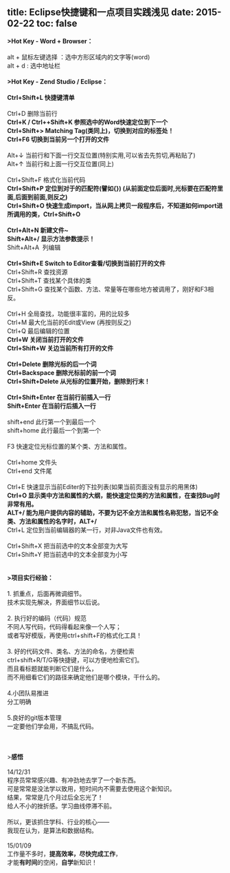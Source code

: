 title: Eclipse快捷键和一点项目实践浅见
date: 2015-02-22
toc: false
---


<div><div><strong>&gt;Hot Key - Word + Browser：</strong></div><div><br/></div><div>alt + 鼠标左键选择 ：选中方形区域内的文字等(word)</div><div>alt + d : 选中地址栏</div><div><br/></div><div><strong>&gt;Hot Key -&nbsp;Zend Studio / Eclipse：</strong></div><div><br/></div><div><strong>Ctrl+Shift+L 快捷键清单</strong></div><div><br/></div><div>Ctrl+D 删除当前行</div><div><strong>Ctrl+K / Ctrl++Shift+K 参照选中的Word快速定位到下一个</strong></div><div><b>Ctrl+Shift+&gt; Matching Tag(类同上)，切换到对应的标签处！&nbsp;</b></div><div><b>Ctrl+F6 切换到当前另一个打开的文件</b></div><div><br/></div><div>Alt+↓ 当前行和下面一行交互位置(特别实用,可以省去先剪切,再粘贴了)</div><div>Alt+↑ 当前行和上面一行交互位置(同上)</div><div><br/></div><div>Ctrl+Shift+F 格式化当前代码</div><div><strong>Ctrl+Shift+P 定位到对于的匹配符(譬如{}) (从前面定位后面时,光标要在匹配符里面,后面到前面,则反之)</strong></div><div><strong>Ctrl+Shift+O&nbsp;快速生成import，当从网上拷贝一段程序后，不知道如何import进所调用的类，Ctrl+Shift+O</strong></div><div><br/></div><div><b>Ctrl+Alt+N 新建文件~</b></div><div><strong>Shift+Alt+/ 显示方法参数提示！</strong></div><div>Shift+Alt+A&nbsp; 列编辑</div><div><br/></div><div><strong>Ctrl+Shift+E Switch to Editor查看/切换到当前打开的文件</strong></div><div>Ctrl+Shift+R 查找资源</div><div>Ctrl+Shift+T 查找某个具体的类</div><div>Ctrl+Shift+G 查找某个函数、方法、常量等在哪些地方被调用了，刚好和F3相反。</div><div><br/></div><div>Ctrl+H 全局查找，功能很丰富的，用的比较多</div><div>Ctrl+M 最大化当前的Edit或View (再按则反之)</div><div>Ctrl+Q 最后编辑的位置</div><div><strong>Ctrl+W 关闭当前打开的文件</strong></div><div><strong>Ctrl+Shift+W 关边当前所有打开的文件</strong></div><div><br/></div><div><strong>Ctrl+Delete 删除光标的后一个词</strong></div><div><strong>Ctrl+Backspace 删除光标前的前一个词</strong></div><div><strong>Ctrl+Shift+Delete 从光标的位置开始，删除到行末！</strong></div><div><br/></div><div><b>Ctrl+Shift+Enter 在当前行前插入一行</b></div><div><b>Shift+Enter 在当前行后插入一行</b></div><div><br/></div><div>shift+end 此行第一个到最后一个</div><div>shift+home 此行最后一个到第一个</div><div><br/></div><div>F3&nbsp;快速定位光标位置的某个类、方法和属性。</div><div><br/></div><div>Ctrl+home 文件头</div><div>Ctrl+end 文件尾</div><div><br/></div><div>Ctrl+E 快速显示当前Editer的下拉列表(如果当前页面没有显示的用黑体)</div><div><strong>Ctrl+O&nbsp;显示类中方法和属性的大纲，能快速定位类的方法和属性，在查找Bug时非常有用。</strong></div><div><strong>ALT+/&nbsp;能为用户提供内容的辅助，不要为记不全方法和属性名称犯愁，当记不全类、方法和属性的名字时，ALT+/</strong></div><div>Ctrl+L&nbsp;定位到当前编辑器的某一行，对非Java文件也有效。</div><div><br/></div><div>Ctrl+Shift+X 把当前选中的文本全部变为大写</div><div>Ctrl+Shift+Y 把当前选中的文本全部变为小写</div><div><br/></div><div><br/></div><div><strong>&gt;项目实行经验：</strong></div><div><br/></div><div>1. 抓重点，后面再微调细节。</div><div>技术实现先解决，界面细节以后说。</div><div><br/></div><div>2. 执行好的编码（代码）规范</div><div>不同人写代码，代码得看起来像一个人写；</div><div>或者写好模版，再使用ctrl+shift+F的格式化工具！</div><div><br/></div><div>3. 好的代码文件、类名、方法的命名，方便检索</div><div>ctrl+shift+R/T/G等快捷键，可以方便地检索它们。</div><div>而且看标题就能判断它们是什么，</div><div>而不用细看它们的路径来确定他们是哪个模块，干什么的。</div><div><br/></div><div>4.小团队易推进</div><div>分工明确</div><div><br/></div><div>5.良好的git版本管理</div><div>一定要他们学会用，不搞乱代码。</div><div><br/></div><div><br/></div><div><br/></div><div>&gt;<strong>感悟</strong></div><div><br/></div><div>14/12/31</div><div>程序员常常感兴趣、有冲劲地去学了一个新东西。</div><div>可是常常是没法学以致用，短时间内不需要去使用这个新知识。</div><div>结果，常常是几个月过后全忘光了！</div><div>给人不小的挫折感。学习曲线停滞不前。</div><div><br/></div><div>所以，更该抓住学科、行业的核心——</div><div>我现在认为，是算法和数据结构。</div><div><br/></div><div>15/01/09</div><div>工作量不多时，<strong>提高效率，尽快完成工作</strong>，</div><div>才能<strong>有时间</strong>的空闲，<strong>自学</strong>新知识！</div></div>
